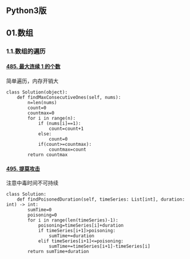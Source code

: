 ## Python3版



## 01.数组

### 1.1.数组的遍历



####  [485. 最大连续 1 的个数](https://leetcode-cn.com/problems/max-consecutive-ones/)



简单遍历，内存开销大

```python3
class Solution(object):
    def findMaxConsecutiveOnes(self, nums):
        n=len(nums)
        count=0
        countmax=0
        for i in range(n):
            if (nums[i]==1):
                count=count+1
            else:
                count=0
            if(count>=countmax):
                countmax=count
        return countmax
```

#### [495. 提莫攻击](https://leetcode-cn.com/problems/teemo-attacking/)



注意中毒时间不可持续

```python3
class Solution:
    def findPoisonedDuration(self, timeSeries: List[int], duration: int) -> int:
        sumTime=0
        poisoning=0
        for i in range(len(timeSeries)-1):
            poisoning=timeSeries[i]+duration
            if timeSeries[i+1]>poisoning:
                sumTime+=duration
            elif timeSeries[i+1]<=poisoning:
                sumTime+=timeSeries[i+1]-timeSeries[i]
        return sumTime+duration
```
